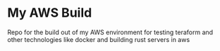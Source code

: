 # My AWS Build
Repo for the build out of my AWS environment for testing teraform and other technologies like docker and building rust servers in aws
